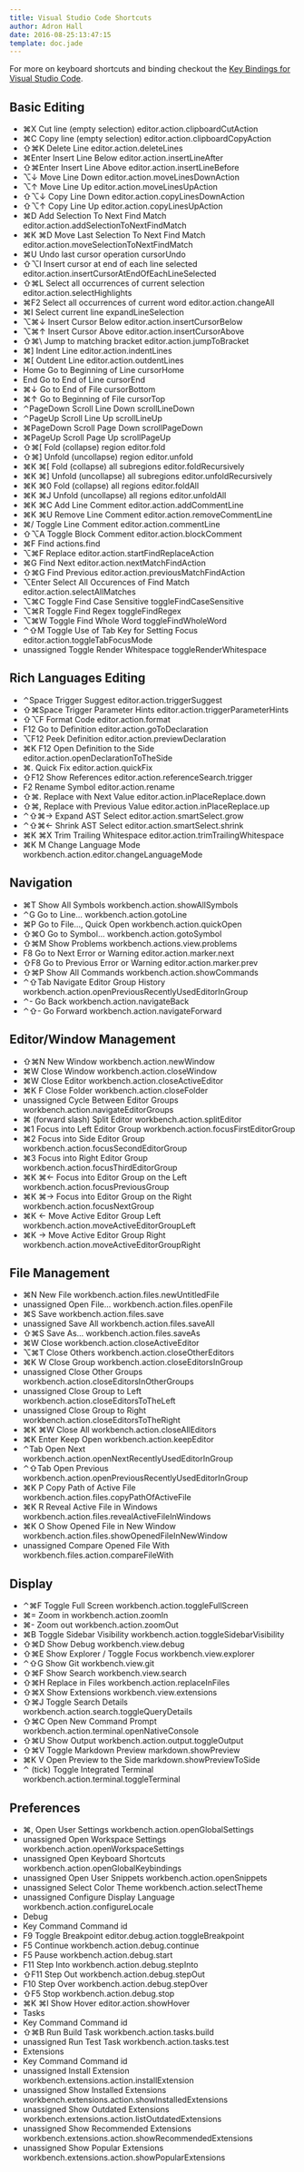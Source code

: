 ```yaml
---
title: Visual Studio Code Shortcuts
author: Adron Hall
date: 2016-08-25:13:47:15
template: doc.jade
---
```

For more on keyboard shortcuts and binding checkout the [Key Bindings for Visual Studio Code](https://code.visualstudio.com/docs/customization/keybindings).

## Basic Editing

* ⌘X	Cut line (empty selection)	editor.action.clipboardCutAction
* ⌘C	Copy line (empty selection)	editor.action.clipboardCopyAction
* ⇧⌘K	Delete Line	editor.action.deleteLines
* ⌘Enter	Insert Line Below	editor.action.insertLineAfter
* ⇧⌘Enter	Insert Line Above	editor.action.insertLineBefore
* ⌥↓	Move Line Down	editor.action.moveLinesDownAction
* ⌥↑	Move Line Up	editor.action.moveLinesUpAction
* ⇧⌥↓	Copy Line Down	editor.action.copyLinesDownAction
* ⇧⌥↑	Copy Line Up	editor.action.copyLinesUpAction
* ⌘D	Add Selection To Next Find Match	editor.action.addSelectionToNextFindMatch
* ⌘K ⌘D	Move Last Selection To Next Find Match	editor.action.moveSelectionToNextFindMatch
* ⌘U	Undo last cursor operation	cursorUndo
* ⇧⌥I	Insert cursor at end of each line selected	editor.action.insertCursorAtEndOfEachLineSelected
* ⇧⌘L	Select all occurrences of current selection	editor.action.selectHighlights
* ⌘F2	Select all occurrences of current word	editor.action.changeAll
* ⌘I	Select current line	expandLineSelection
* ⌥⌘↓	Insert Cursor Below	editor.action.insertCursorBelow
* ⌥⌘↑	Insert Cursor Above	editor.action.insertCursorAbove
* ⇧⌘\	Jump to matching bracket	editor.action.jumpToBracket
* ⌘]	Indent Line	editor.action.indentLines
* ⌘[	Outdent Line	editor.action.outdentLines
* Home	Go to Beginning of Line	cursorHome
* End	Go to End of Line	cursorEnd
* ⌘↓	Go to End of File	cursorBottom
* ⌘↑	Go to Beginning of File	cursorTop
* ⌃PageDown	Scroll Line Down	scrollLineDown
* ⌃PageUp	Scroll Line Up	scrollLineUp
* ⌘PageDown	Scroll Page Down	scrollPageDown
* ⌘PageUp	Scroll Page Up	scrollPageUp
* ⇧⌘[	Fold (collapse) region	editor.fold
* ⇧⌘]	Unfold (uncollapse) region	editor.unfold
* ⌘K ⌘[	Fold (collapse) all subregions	editor.foldRecursively
* ⌘K ⌘]	Unfold (uncollapse) all subregions	editor.unfoldRecursively
* ⌘K ⌘0	Fold (collapse) all regions	editor.foldAll
* ⌘K ⌘J	Unfold (uncollapse) all regions	editor.unfoldAll
* ⌘K ⌘C	Add Line Comment	editor.action.addCommentLine
* ⌘K ⌘U	Remove Line Comment	editor.action.removeCommentLine
* ⌘/	Toggle Line Comment	editor.action.commentLine
* ⇧⌥A	Toggle Block Comment	editor.action.blockComment
* ⌘F	Find	actions.find
* ⌥⌘F	Replace	editor.action.startFindReplaceAction
* ⌘G	Find Next	editor.action.nextMatchFindAction
* ⇧⌘G	Find Previous	editor.action.previousMatchFindAction
* ⌥Enter	Select All Occurences of Find Match	editor.action.selectAllMatches
* ⌥⌘C	Toggle Find Case Sensitive	toggleFindCaseSensitive
* ⌥⌘R	Toggle Find Regex	toggleFindRegex
* ⌥⌘W	Toggle Find Whole Word	toggleFindWholeWord
* ⌃⇧M	Toggle Use of Tab Key for Setting Focus	editor.action.toggleTabFocusMode
* unassigned	Toggle Render Whitespace	toggleRenderWhitespace

## Rich Languages Editing

* ⌃Space	Trigger Suggest	editor.action.triggerSuggest
* ⇧⌘Space	Trigger Parameter Hints	editor.action.triggerParameterHints
* ⇧⌥F	Format Code	editor.action.format
* F12	Go to Definition	editor.action.goToDeclaration
* ⌥F12	Peek Definition	editor.action.previewDeclaration
* ⌘K F12	Open Definition to the Side	editor.action.openDeclarationToTheSide
* ⌘.	Quick Fix	editor.action.quickFix
* ⇧F12	Show References	editor.action.referenceSearch.trigger
* F2	Rename Symbol	editor.action.rename
* ⇧⌘.	Replace with Next Value	editor.action.inPlaceReplace.down
* ⇧⌘,	Replace with Previous Value	editor.action.inPlaceReplace.up
* ⌃⇧⌘→	Expand AST Select	editor.action.smartSelect.grow
* ⌃⇧⌘←	Shrink AST Select	editor.action.smartSelect.shrink
* ⌘K ⌘X	Trim Trailing Whitespace	editor.action.trimTrailingWhitespace
* ⌘K M	Change Language Mode	workbench.action.editor.changeLanguageMode

## Navigation

* ⌘T	Show All Symbols	workbench.action.showAllSymbols
* ⌃G	Go to Line...	workbench.action.gotoLine
* ⌘P	Go to File..., Quick Open	workbench.action.quickOpen
* ⇧⌘O	Go to Symbol...	workbench.action.gotoSymbol
* ⇧⌘M	Show Problems	workbench.actions.view.problems
* F8	Go to Next Error or Warning	editor.action.marker.next
* ⇧F8	Go to Previous Error or Warning	editor.action.marker.prev
* ⇧⌘P	Show All Commands	workbench.action.showCommands
* ⌃⇧Tab	Navigate Editor Group History	workbench.action.openPreviousRecentlyUsedEditorInGroup
* ⌃-	Go Back	workbench.action.navigateBack
* ⌃⇧-	Go Forward	workbench.action.navigateForward

## Editor/Window Management

* ⇧⌘N	New Window	workbench.action.newWindow
* ⌘W	Close Window	workbench.action.closeWindow
* ⌘W	Close Editor	workbench.action.closeActiveEditor
* ⌘K F	Close Folder	workbench.action.closeFolder
* unassigned	Cycle Between Editor Groups	workbench.action.navigateEditorGroups
* ⌘ (forward slash)	Split Editor	workbench.action.splitEditor
* ⌘1	Focus into Left Editor Group	workbench.action.focusFirstEditorGroup
* ⌘2	Focus into Side Editor Group	workbench.action.focusSecondEditorGroup
* ⌘3	Focus into Right Editor Group	workbench.action.focusThirdEditorGroup
* ⌘K ⌘←	Focus into Editor Group on the Left	workbench.action.focusPreviousGroup
* ⌘K ⌘→	Focus into Editor Group on the Right	workbench.action.focusNextGroup
* ⌘K ←	Move Active Editor Group Left	workbench.action.moveActiveEditorGroupLeft
* ⌘K →	Move Active Editor Group Right	workbench.action.moveActiveEditorGroupRight

## File Management

* ⌘N	New File	workbench.action.files.newUntitledFile
* unassigned	Open File...	workbench.action.files.openFile
* ⌘S	Save	workbench.action.files.save
* unassigned	Save All	workbench.action.files.saveAll
* ⇧⌘S	Save As...	workbench.action.files.saveAs
* ⌘W	Close	workbench.action.closeActiveEditor
* ⌥⌘T	Close Others	workbench.action.closeOtherEditors
* ⌘K W	Close Group	workbench.action.closeEditorsInGroup
* unassigned	Close Other Groups	workbench.action.closeEditorsInOtherGroups
* unassigned	Close Group to Left	workbench.action.closeEditorsToTheLeft
* unassigned	Close Group to Right	workbench.action.closeEditorsToTheRight
* ⌘K ⌘W	Close All	workbench.action.closeAllEditors
* ⌘K Enter	Keep Open	workbench.action.keepEditor
* ⌃Tab	Open Next	workbench.action.openNextRecentlyUsedEditorInGroup
* ⌃⇧Tab	Open Previous	workbench.action.openPreviousRecentlyUsedEditorInGroup
* ⌘K P	Copy Path of Active File	workbench.action.files.copyPathOfActiveFile
* ⌘K R	Reveal Active File in Windows	workbench.action.files.revealActiveFileInWindows
* ⌘K O	Show Opened File in New Window	workbench.action.files.showOpenedFileInNewWindow
* unassigned	Compare Opened File With	workbench.files.action.compareFileWith

## Display

* ⌃⌘F	Toggle Full Screen	workbench.action.toggleFullScreen
* ⌘=	Zoom in	workbench.action.zoomIn
* ⌘-	Zoom out	workbench.action.zoomOut
* ⌘B	Toggle Sidebar Visibility	workbench.action.toggleSidebarVisibility
* ⇧⌘D	Show Debug	workbench.view.debug
* ⇧⌘E	Show Explorer / Toggle Focus	workbench.view.explorer
* ⌃⇧G	Show Git	workbench.view.git
* ⇧⌘F	Show Search	workbench.view.search
* ⇧⌘H	Replace in Files	workbench.action.replaceInFiles
* ⇧⌘X	Show Extensions	workbench.view.extensions
* ⇧⌘J	Toggle Search Details	workbench.action.search.toggleQueryDetails
* ⇧⌘C	Open New Command Prompt	workbench.action.terminal.openNativeConsole
* ⇧⌘U	Show Output	workbench.action.output.toggleOutput
* ⇧⌘V	Toggle Markdown Preview	markdown.showPreview
* ⌘K V	Open Preview to the Side	markdown.showPreviewToSide
* ⌃ (tick)	Toggle Integrated Terminal	workbench.action.terminal.toggleTerminal

## Preferences

* ⌘,	Open User Settings	workbench.action.openGlobalSettings
* unassigned	Open Workspace Settings	workbench.action.openWorkspaceSettings
* unassigned	Open Keyboard Shortcuts	workbench.action.openGlobalKeybindings
* unassigned	Open User Snippets	workbench.action.openSnippets
* unassigned	Select Color Theme	workbench.action.selectTheme
* unassigned	Configure Display Language	workbench.action.configureLocale
* Debug
* Key	Command	Command id
* F9	Toggle Breakpoint	editor.debug.action.toggleBreakpoint
* F5	Continue	workbench.action.debug.continue
* F5	Pause	workbench.action.debug.start
* F11	Step Into	workbench.action.debug.stepInto
* ⇧F11	Step Out	workbench.action.debug.stepOut
* F10	Step Over	workbench.action.debug.stepOver
* ⇧F5	Stop	workbench.action.debug.stop
* ⌘K ⌘I	Show Hover	editor.action.showHover
* Tasks
* Key	Command	Command id
* ⇧⌘B	Run Build Task	workbench.action.tasks.build
* unassigned	Run Test Task	workbench.action.tasks.test
* Extensions
* Key	Command	Command id
* unassigned	Install Extension	workbench.extensions.action.installExtension
* unassigned	Show Installed Extensions	workbench.extensions.action.showInstalledExtensions
* unassigned	Show Outdated Extensions	workbench.extensions.action.listOutdatedExtensions
* unassigned	Show Recommended Extensions	workbench.extensions.action.showRecommendedExtensions
* unassigned	Show Popular Extensions	workbench.extensions.action.showPopularExtensions
